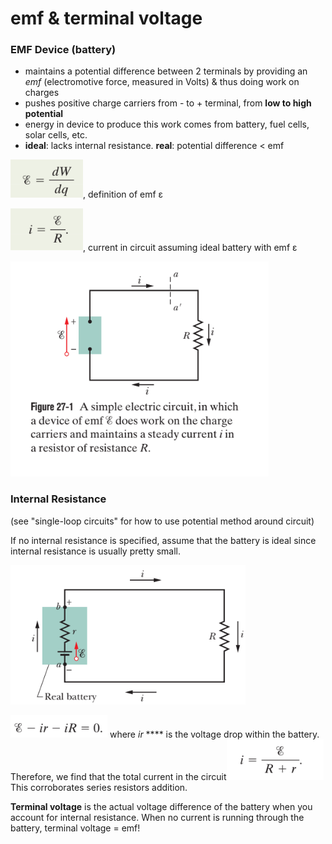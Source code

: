 # emf & terminal voltage

### EMF Device (battery)

* maintains a potential difference between 2 terminals by providing an _emf_ (electromotive force, measured in Volts) & thus doing work on charges
* pushes positive charge carriers from - to + terminal, from **low to high potential**
* energy in device to produce this work comes from battery, fuel cells, solar cells, etc.
* **ideal**: lacks internal resistance. **real**: potential difference < emf

![](<../../.gitbook/assets/image (11) (1) (1).png>), definition of emf ε

![](<../../.gitbook/assets/image (7) (1) (1) (1).png>), current in circuit assuming ideal battery with emf ε

![stealing from textbook...again.](<../../.gitbook/assets/image (16) (1) (1).png>)

### Internal Resistance

(see "single-loop circuits" for how to use potential method around circuit)

If no internal resistance is specified, assume that the battery is ideal since internal resistance is usually pretty small.

![a real battery w/ internal resistance](<../../.gitbook/assets/image (12) (1) (1).png>)

![](<../../.gitbook/assets/image (6) (1).png>) where _ir_ **** is the voltage drop within the battery. Therefore, we find that the total current in the circuit![](<../../.gitbook/assets/image (8) (1) (1) (1) (1) (1).png>)This corroborates series resistors addition.&#x20;

**Terminal voltage** is the actual voltage difference of the battery when you account for internal resistance. When no current is running through the battery, terminal voltage = emf!
